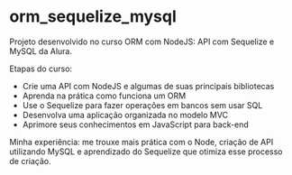 # orm_sequelize_mysql

Projeto desenvolvido no curso ORM com NodeJS: API com Sequelize e MySQL da Alura.

Etapas do curso:

- Crie uma API com NodeJS e algumas de suas principais bibliotecas
- Aprenda na prática como funciona um ORM
- Use o Sequelize para fazer operações em bancos sem usar SQL
- Desenvolva uma aplicação organizada no modelo MVC
- Aprimore seus conhecimentos em JavaScript para back-end

Minha experiência: me trouxe mais prática com o Node, criação de API utilizando MySQL e 
aprendizado do Sequelize que otimiza esse processo de criação.
